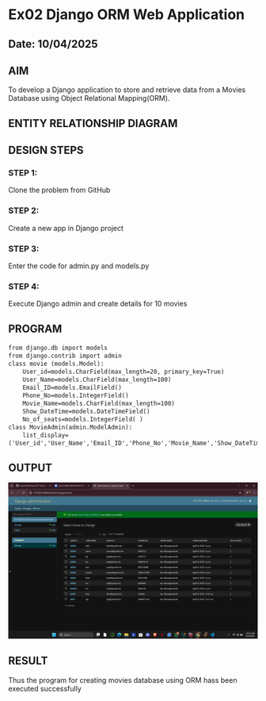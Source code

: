 # Ex02 Django ORM Web Application
## Date: 10/04/2025

## AIM
To develop a Django application to store and retrieve data from a Movies Database using Object Relational Mapping(ORM).

## ENTITY RELATIONSHIP DIAGRAM




## DESIGN STEPS

### STEP 1:
Clone the problem from GitHub

### STEP 2:
Create a new app in Django project

### STEP 3:
Enter the code for admin.py and models.py

### STEP 4:
Execute Django admin and create details for 10 movies

## PROGRAM
```
from django.db import models
from django.contrib import admin
class movie (models.Model):
    User_id=models.CharField(max_length=20, primary_key=True)
    User_Name=models.CharField(max_length=100)
    Email_ID=models.EmailField()
    Phone_No=models.IntegerField()
    Movie_Name=models.CharField(max_length=100)   
    Show_DateTime=models.DateTimeField()
    No_of_seats=models.IntegerField( )
class MovieAdmin(admin.ModelAdmin):
    list_display=('User_id','User_Name','Email_ID','Phone_No','Movie_Name','Show_DateTime','No_of_seats')
```



## OUTPUT

![alt text](image.png)


## RESULT
Thus the program for creating movies database using ORM hass been executed successfully
